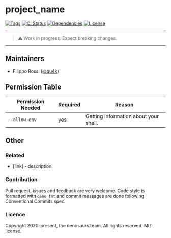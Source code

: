 # project_name

[![Tags](https://img.shields.io/github/release/denosaurs/project_name)](https://github.com/denosaurs/project_name/releases)
[![CI Status](https://img.shields.io/github/workflow/status/denosaurs/project_name/check)](https://github.com/denosaurs/project_name/actions)
[![Dependencies](https://img.shields.io/github/workflow/status/denosaurs/project_name/depsbot?label=dependencies)](https://github.com/denosaurs/depsbot)
[![License](https://img.shields.io/github/license/denosaurs/project_name)](https://github.com/denosaurs/project_name/blob/master/LICENSE)

---

> ⚠️ Work in progress. Expect breaking changes.

---

## Maintainers

- Filippo Rossi ([@qu4k](https://github.com/qu4k))

## Permission Table

| Permission Needed | Required | Reason                                |
| ----------------- | -------- | ------------------------------------- |
| `--allow-env`     | yes      | Getting information about your shell. |

## Other

### Related

- [link] - description

### Contribution

Pull request, issues and feedback are very welcome. Code style is formatted with `deno fmt` and commit messages are done following Conventional Commits spec.

### Licence

Copyright 2020-present, the denosaurs team. All rights reserved. MIT license.
